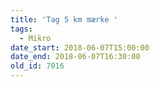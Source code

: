 ```yaml
---
title: 'Tag 5 km mærke '
tags:
  - Mikro
date_start: 2018-06-07T15:00:00
date_end: 2018-06-07T16:30:00
old_id: 7016
---
```


